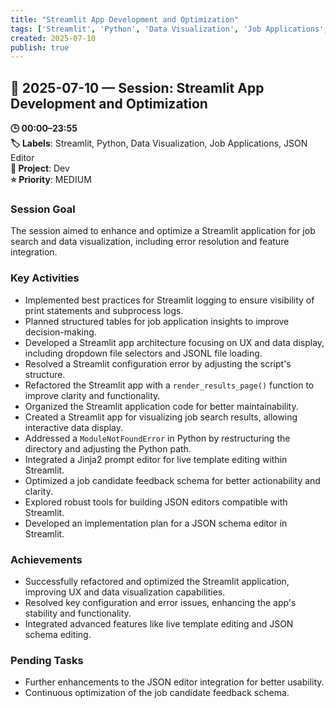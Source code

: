 ```yaml
---
title: "Streamlit App Development and Optimization"
tags: ['Streamlit', 'Python', 'Data Visualization', 'Job Applications', 'JSON Editor']
created: 2025-07-10
publish: true
---
```


## 📅 2025-07-10 — Session: Streamlit App Development and Optimization

**🕒 00:00–23:55**  
**🏷️ Labels**: Streamlit, Python, Data Visualization, Job Applications, JSON Editor  
**📂 Project**: Dev  
**⭐ Priority**: MEDIUM  


### Session Goal
The session aimed to enhance and optimize a Streamlit application for job search and data visualization, including error resolution and feature integration.

### Key Activities
- Implemented best practices for Streamlit logging to ensure visibility of print statements and subprocess logs.
- Planned structured tables for job application insights to improve decision-making.
- Developed a Streamlit app architecture focusing on UX and data display, including dropdown file selectors and JSONL file loading.
- Resolved a Streamlit configuration error by adjusting the script's structure.
- Refactored the Streamlit app with a `render_results_page()` function to improve clarity and functionality.
- Organized the Streamlit application code for better maintainability.
- Created a Streamlit app for visualizing job search results, allowing interactive data display.
- Addressed a `ModuleNotFoundError` in Python by restructuring the directory and adjusting the Python path.
- Integrated a Jinja2 prompt editor for live template editing within Streamlit.
- Optimized a job candidate feedback schema for better actionability and clarity.
- Explored robust tools for building JSON editors compatible with Streamlit.
- Developed an implementation plan for a JSON schema editor in Streamlit.

### Achievements
- Successfully refactored and optimized the Streamlit application, improving UX and data visualization capabilities.
- Resolved key configuration and error issues, enhancing the app's stability and functionality.
- Integrated advanced features like live template editing and JSON schema editing.

### Pending Tasks
- Further enhancements to the JSON editor integration for better usability.
- Continuous optimization of the job candidate feedback schema.
